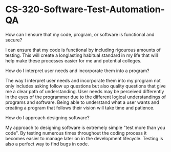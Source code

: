 # CS-320-Software-Test-Automation-QA

How can I ensure that my code, program, or software is functional and secure?

I can ensure that my code is functional by including rigourous amounts of testing. This will create a longlasting habitual standard in my life that will help make these processes easier for me and potential colleges.


How do I interpret user needs and incorporate them into a program?

The way I interpret user needs and incorporate them into my program not only includes asking follow up questions but also quality questions that give me a clear path of understanding. User needs may be perceived differently in the eyes of the programmer due to the
different logical understandings of programs and software. Being able to understand what a user wants and creating a program that follows their vision will take time and patience.


How do I approach designing software?

My approach to designing software is extremely simple "test more than you code". By testing numerous times throughout the coding process it becomes easier to manage later on in the development lifecycle. Testing is also a perfect way to find bugs in code.
